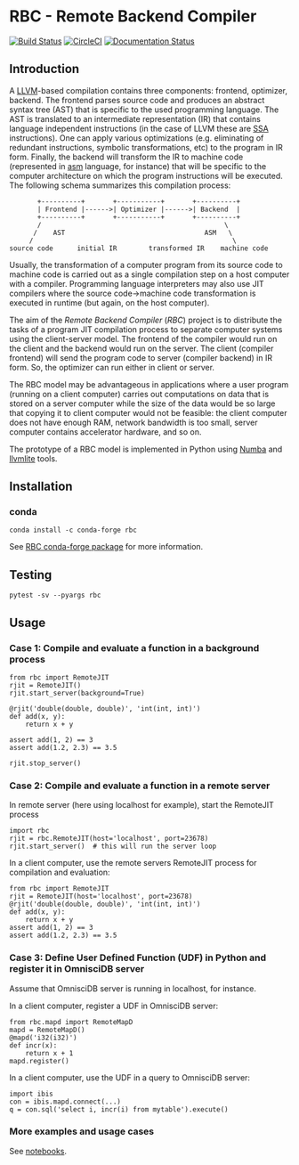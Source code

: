 # RBC - Remote Backend Compiler

[![Build Status](https://travis-ci.org/xnd-project/rbc.svg?branch=master)](https://travis-ci.org/xnd-project/rbc)
[![CircleCI](https://circleci.com/gh/xnd-project/rbc.svg?style=svg)](https://circleci.com/gh/xnd-project/rbc)
[![Documentation Status](https://readthedocs.org/projects/rbc/badge/?version=latest)](https://rbc.readthedocs.io/en/latest/?badge=latest)

## Introduction

A [LLVM](http://www.llvm.org/)-based compilation contains three
components: frontend, optimizer, backend. The frontend parses source
code and produces an abstract syntax tree (AST) that is specific to
the used programming language. The AST is translated to an
intermediate representation (IR) that contains language independent
instructions (in the case of LLVM these are
[SSA](https://en.wikipedia.org/wiki/Static_single_assignment_form)
instructions). One can apply various optimizations (e.g. eliminating
of redundant instructions, symbolic transformations, etc) to the
program in IR form. Finally, the backend will transform the IR to machine
code (represented in
[asm](https://en.wikipedia.org/wiki/Assembly_language) language, for instance)
that will be specific to the computer architecture on which the program
instructions will be executed. The following schema summarizes this
compilation process:
```
       +----------+       +-----------+       +----------+
       | Frontend |------>| Optimizer |------>| Backend  |
       +----------+       +-----------+       +----------+
       /                                              \
      /    AST                                   ASM   \
     /                                                  \
source code      initial IR        transformed IR    machine code
```

Usually, the transformation of a computer program from its source code
to machine code is carried out as a single compilation step on a host
computer with a compiler. Programming language interpreters may also
use JIT compilers where the source code->machine code transformation
is executed in runtime (but again, on the host computer).

The aim of the *Remote Backend Compiler* (*RBC*) project is to
distribute the tasks of a program JIT compilation process to separate
computer systems using the client-server model. The frontend of the
compiler would run on the client and the backend would run on the
server. The client (compiler frontend) will send the program code to
server (compiler backend) in IR form. So, the optimizer can run either
in client or server.

The RBC model may be advantageous in applications where a user program
(running on a client computer) carries out computations on data that
is stored on a server computer while the size of the data would be so
large that copying it to client computer would not be feasible: the
client computer does not have enough RAM, network bandwidth is too
small, server computer contains accelerator hardware, and so on.

The prototype of a RBC model is implemented in Python using
[Numba](https://numba.pydata.org/) and
[llvmlite](http://llvmlite.pydata.org/en/latest/) tools.

## Installation

### conda

```
conda install -c conda-forge rbc
```
See [RBC conda-forge package](https://github.com/conda-forge/rbc-feedstock#about-rbc) for more information.

## Testing

```
pytest -sv --pyargs rbc
```

## Usage

### Case 1: Compile and evaluate a function in a background process

```
from rbc import RemoteJIT
rjit = RemoteJIT()
rjit.start_server(background=True)

@rjit('double(double, double)', 'int(int, int)')
def add(x, y):
    return x + y

assert add(1, 2) == 3
assert add(1.2, 2.3) == 3.5

rjit.stop_server()
```

### Case 2: Compile and evaluate a function in a remote server

In remote server (here using localhost for example), start the RemoteJIT process
```
import rbc
rjit = rbc.RemoteJIT(host='localhost', port=23678)
rjit.start_server()  # this will run the server loop
```

In a client computer, use the remote servers RemoteJIT process for compilation and evaluation:
```
from rbc import RemoteJIT
rjit = RemoteJIT(host='localhost', port=23678)
@rjit('double(double, double)', 'int(int, int)')
def add(x, y):
    return x + y
assert add(1, 2) == 3
assert add(1.2, 2.3) == 3.5
```

### Case 3: Define User Defined Function (UDF) in Python and register it in OmnisciDB server

Assume that OmnisciDB server is running in localhost, for instance.

In a client computer, register a UDF in OmnisciDB server:
```
from rbc.mapd import RemoteMapD
mapd = RemoteMapD()
@mapd('i32(i32)')
def incr(x):
    return x + 1
mapd.register()
```

In a client computer, use the UDF in a query to OmnisciDB server:
```
import ibis
con = ibis.mapd.connect(...)
q = con.sql('select i, incr(i) from mytable').execute()
```

### More examples and usage cases

See [notebooks](https://github.com/xnd-project/rbc/tree/master/notebooks).
